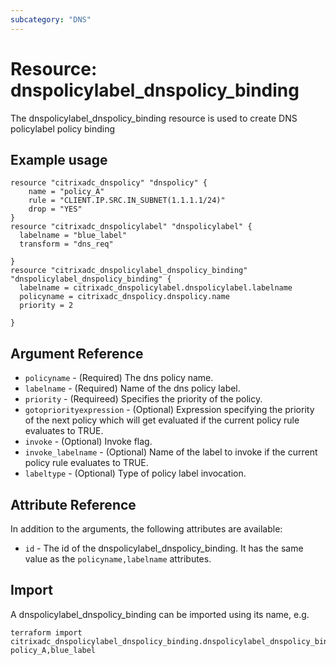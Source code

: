```yaml
---
subcategory: "DNS"
---
```


# Resource: dnspolicylabel_dnspolicy_binding

The dnspolicylabel_dnspolicy_binding resource is used to create DNS policylabel policy binding


## Example usage

```hcl
resource "citrixadc_dnspolicy" "dnspolicy" {
	name = "policy_A"
	rule = "CLIENT.IP.SRC.IN_SUBNET(1.1.1.1/24)"
	drop = "YES"
}
resource "citrixadc_dnspolicylabel" "dnspolicylabel" {
  labelname = "blue_label"
  transform = "dns_req"

}
resource "citrixadc_dnspolicylabel_dnspolicy_binding" "dnspolicylabel_dnspolicy_binding" {
  labelname = citrixadc_dnspolicylabel.dnspolicylabel.labelname
  policyname = citrixadc_dnspolicy.dnspolicy.name
  priority = 2

}

```


## Argument Reference

* `policyname` - (Required) The dns policy name.
* `labelname` - (Required) Name of the dns policy label.
* `priority` - (Requireed) Specifies the priority of the policy.
* `gotopriorityexpression` - (Optional) Expression specifying the priority of the next policy which will get evaluated if the current policy rule evaluates to TRUE.
* `invoke` - (Optional) Invoke flag.
* `invoke_labelname` - (Optional) Name of the label to invoke if the current policy rule evaluates to TRUE.
* `labeltype` - (Optional) Type of policy label invocation.



## Attribute Reference

In addition to the arguments, the following attributes are available:

* `id` - The id of the dnspolicylabel_dnspolicy_binding. It has the same value as the `policyname,labelname` attributes.


## Import

A dnspolicylabel_dnspolicy_binding can be imported using its name, e.g.

```shell
terraform import citrixadc_dnspolicylabel_dnspolicy_binding.dnspolicylabel_dnspolicy_binding policy_A,blue_label
```
